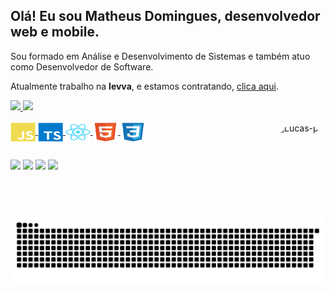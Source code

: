 ## Olá! Eu sou Matheus Domingues, desenvolvedor web e mobile.

<p>Sou formado em Análise e Desenvolvimento de Sistemas e também atuo como Desenvolvedor de Software.</p>
<p>Atualmente trabalho na <b>levva</b>, e estamos contratando, <a href="https://levva.io/carreiras">clica aqui</a>.</p>

<div align="left">
  <a href="https://github.com/MatheusDomingues">
  <img height="180em" src="https://github-readme-stats.vercel.app/api?username=MatheusDomingues&show_icons=true&theme=dracula&include_all_commits=true&count_private=true"/>
  <img height="180em" src="https://github-readme-stats.vercel.app/api/top-langs/?username=MatheusDomingues&layout=compact&langs_count=7&theme=dracula"/>
</div>
<div style="display: inline_block"><br>
  <img align="center" alt="Lucas-Js" height="30" width="40" src="https://raw.githubusercontent.com/devicons/devicon/master/icons/javascript/javascript-plain.svg">
  <img align="center" alt="Lucas-Ts" height="30" width="40" src="https://raw.githubusercontent.com/devicons/devicon/master/icons/typescript/typescript-plain.svg">
  <img align="center" alt="Lucas-React" height="30" width="40" src="https://raw.githubusercontent.com/devicons/devicon/master/icons/react/react-original.svg">
  <img align="center" alt="Lucas-HTML" height="30" width="40" src="https://raw.githubusercontent.com/devicons/devicon/master/icons/html5/html5-original.svg">
  <img align="center" alt="Lucas-CSS" height="30" width="40" src="https://raw.githubusercontent.com/devicons/devicon/master/icons/css3/css3-original.svg">
  <img align="right" alt="Lucas-pic" height="150" style="border-radius:50px;" src="https://avatars.githubusercontent.com/u/46606051?s=400&u=3752eb3b1de752cf1f3e3a25245357188beb75d1&v=4?width=676&height=676">
</div>
  
  ##
 
<div> 
  <a href="https://www.youtube.com/channel/UC1-3Z5z9eB9PEOpOT_iC8Bw" target="_blank"><img src="https://img.shields.io/badge/YouTube-FF0000?style=for-the-badge&logo=youtube&logoColor=white" target="_blank"></a>
  <a href="https://www.instagram.com/lucascoalves" target="_blank"><img src="https://img.shields.io/badge/-Instagram-%23E4405F?style=for-the-badge&logo=instagram&logoColor=white" target="_blank"></a>
  <a href = "mailto:lucascosta.lo77@gmail.com"><img src="https://img.shields.io/badge/-Gmail-%23333?style=for-the-badge&logo=gmail&logoColor=white" target="_blank"></a>
  <a href="https://www.linkedin.com/in/lucascoalves" target="_blank"><img src="https://img.shields.io/badge/-LinkedIn-%230077B5?style=for-the-badge&logo=linkedin&logoColor=white" target="_blank"></a> 
 
  ![Snake animation](https://github.com/MatheusDomingues/MatheusDomingues/blob/master/github-contribution-grid-snake.svg)
 
</div>
